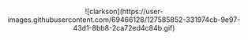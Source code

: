 <p align="center">
<img>![clarkson](https://user-images.githubusercontent.com/69466128/127585852-331974cb-9e97-43d1-8bb8-2ca72ed4c84b.gif)</img>
</p>
